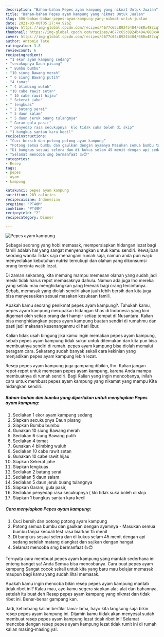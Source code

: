 ```yaml
---
description: "Bahan-bahan Pepes ayam kampung yang nikmat Untuk Jualan"
title: "Bahan-bahan Pepes ayam kampung yang nikmat Untuk Jualan"
slug: 606-bahan-bahan-pepes-ayam-kampung-yang-nikmat-untuk-jualan
date: 2021-03-08T05:27:44.926Z
image: https://img-global.cpcdn.com/recipes/4677c65c8924b484/680x482cq70/pepes-ayam-kampung-foto-resep-utama.jpg
thumbnail: https://img-global.cpcdn.com/recipes/4677c65c8924b484/680x482cq70/pepes-ayam-kampung-foto-resep-utama.jpg
cover: https://img-global.cpcdn.com/recipes/4677c65c8924b484/680x482cq70/pepes-ayam-kampung-foto-resep-utama.jpg
author: Antonio Tate
ratingvalue: 3.8
reviewcount: 6
recipeingredient:
- "1 ekor ayam kampung sedang"
- "secukupnya Daun pisang"
- " Bumbu bumbu"
- "10 siung Bawang merah"
- " 6 siung Bawang putih"
- "4 tomat"
- " 4 blimbing wuluh"
- "10 cabe rawit setan"
- " 10 cabe rawit hijau"
- " Sekerat jahe"
- " lengkuas"
- " 2 batang serai"
- " 5 daun salam"
- " 5 daun jeruk buang tulangnya"
- " Garam gula pasir"
- " penyedap rasa secukupnya  klo tidak suka boleh di skip"
- "1 bungkus santan kara kecil"
recipeinstructions:
- "Cuci bersih dan potong potong ayam kampung"
- "Potong semua bumbu dan gaulkan dengan ayamnya Masukan semua bumbu tanpa kecuali test rasa biarkan 15 menit"
- "Di bungkus sesuai selera dan di kukus selam 45 menit dengan api sedang setelah matang diangkat dan sajikan dengan hangat"
- "Selamat mencoba smg bermanfaat 👍😍"
categories:
- Resep
tags:
- pepes
- ayam
- kampung

katakunci: pepes ayam kampung 
nutrition: 283 calories
recipecuisine: Indonesian
preptime: "PT40M"
cooktime: "PT49M"
recipeyield: "2"
recipecategory: Dinner

---
```



![Pepes ayam kampung](https://img-global.cpcdn.com/recipes/4677c65c8924b484/680x482cq70/pepes-ayam-kampung-foto-resep-utama.jpg)

Sebagai seorang yang hobi memasak, mempersiapkan hidangan lezat bagi famili adalah hal yang sangat menyenangkan untuk kamu sendiri. Kewajiban seorang  wanita Tidak saja menangani rumah saja, namun anda pun wajib menyediakan kebutuhan nutrisi tercukupi dan olahan yang dikonsumsi orang tercinta wajib lezat.

Di zaman  sekarang, kita memang mampu memesan olahan yang sudah jadi meski tidak harus repot memasaknya dahulu. Namun ada juga lho mereka yang selalu mau menghidangkan yang terenak bagi orang tercintanya. Sebab, memasak yang diolah sendiri akan jauh lebih bersih dan kita juga bisa menyesuaikan sesuai masakan kesukaan famili. 



Apakah kamu seorang penikmat pepes ayam kampung?. Tahukah kamu, pepes ayam kampung merupakan hidangan khas di Indonesia yang kini digemari oleh setiap orang dari hampir setiap tempat di Nusantara. Kalian bisa menghidangkan pepes ayam kampung buatan sendiri di rumahmu dan pasti jadi makanan kesenanganmu di hari libur.

Kalian tidak usah bingung jika kamu ingin memakan pepes ayam kampung, sebab pepes ayam kampung tidak sukar untuk ditemukan dan kita pun bisa membuatnya sendiri di rumah. pepes ayam kampung bisa diolah memalui beragam cara. Sekarang sudah banyak sekali cara kekinian yang menjadikan pepes ayam kampung lebih lezat.

Resep pepes ayam kampung juga gampang dibikin, lho. Kalian jangan repot-repot untuk memesan pepes ayam kampung, karena Anda mampu membuatnya di rumah sendiri. Bagi Kalian yang ingin mencobanya, inilah cara untuk membuat pepes ayam kampung yang nikamat yang mampu Kita hidangkan sendiri.

<!--inarticleads1-->

##### Bahan-bahan dan bumbu yang diperlukan untuk menyiapkan Pepes ayam kampung:

1. Sediakan 1 ekor ayam kampung sedang
1. Siapkan secukupnya Daun pisang
1. Siapkan  Bumbu bumbu
1. Gunakan 10 siung Bawang merah
1. Sediakan  6 siung Bawang putih
1. Sediakan 4 tomat
1. Gunakan  4 blimbing wuluh
1. Sediakan 10 cabe rawit setan
1. Gunakan  10 cabe rawit hijau
1. Siapkan  Sekerat jahe
1. Siapkan  lengkuas
1. Sediakan  2 batang serai
1. Sediakan  5 daun salam
1. Sediakan  5 daun jeruk buang tulangnya
1. Siapkan  Garam, gula pasir,
1. Sediakan  penyedap rasa secukupnya ( klo tidak suka boleh di skip
1. Siapkan 1 bungkus santan kara kecil




<!--inarticleads2-->

##### Cara menyiapkan Pepes ayam kampung:

1. Cuci bersih dan potong potong ayam kampung
1. Potong semua bumbu dan gaulkan dengan ayamnya - Masukan semua bumbu tanpa kecuali test rasa biarkan 15 menit
1. Di bungkus sesuai selera dan di kukus selam 45 menit dengan api sedang setelah matang diangkat dan sajikan dengan hangat
1. Selamat mencoba smg bermanfaat 👍😍




Ternyata cara membuat pepes ayam kampung yang mantab sederhana ini enteng banget ya! Anda Semua bisa mencobanya. Cara buat pepes ayam kampung Sangat cocok sekali untuk kita yang baru mau belajar memasak maupun bagi kamu yang sudah lihai memasak.

Apakah kamu ingin mencoba bikin resep pepes ayam kampung mantab tidak ribet ini? Kalau mau, ayo kamu segera siapkan alat-alat dan bahannya, setelah itu buat deh Resep pepes ayam kampung yang nikmat dan tidak ribet ini. Benar-benar gampang kan. 

Jadi, ketimbang kalian berfikir lama-lama, hayo kita langsung saja bikin resep pepes ayam kampung ini. Dijamin kamu tiidak akan menyesal sudah membuat resep pepes ayam kampung lezat tidak ribet ini! Selamat mencoba dengan resep pepes ayam kampung lezat tidak rumit ini di rumah kalian masing-masing,ya!.

